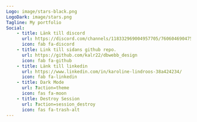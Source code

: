 ```yaml
---
Logo: image/stars-black.png
LogoDark: image/stars.png
Tagline: My portfolio
Social:
    - title: Länk till discord
      url: https://discord.com/channels/118332969004957705/760604690475253792
      icon: fab fa-discord
    - title: Link till sidans github repo.
      url: https://github.com/kalr22/dbwebb_design
      icon: fab fa-github
    - title: Länk till linkedin
      url: https://www.linkedin.com/in/karoline-lindroos-38a424234/
      icon: fab fa-linkedin
    - title: Dark Mode
      url: ?action=theme
      icon: fas fa-moon
    - title: Destroy Session
      url: ?action=session_destroy
      icon: fas fa-trash-alt
---
```

